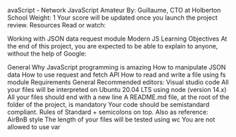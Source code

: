avaScript - Network
JavaScript
 Amateur
 By: Guillaume, CTO at Holberton School
 Weight: 1
 Your score will be updated once you launch the project review.
Resources
Read or watch:

Working with JSON data
request module
Modern JS
Learning Objectives
At the end of this project, you are expected to be able to explain to anyone, without the help of Google:

General
Why JavaScript programming is amazing
How to manipulate JSON data
How to use request and fetch API
How to read and write a file using fs module
Requirements
General
Recommended editors: Visual studio code
All your files will be interpreted on Ubuntu 20.04 LTS using node (version 14.x)
All your files should end with a new line
A README.md file, at the root of the folder of the project, is mandatory
Your code should be semistandard compliant. Rules of Standard + semicolons on top. Also as reference: AirBnB style
The length of your files will be tested using wc
You are not allowed to use var
